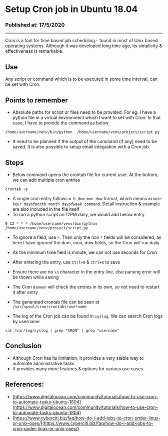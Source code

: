 # Setup Cron job in Ubuntu 18.04
### Published at: 17/5/2020
---
Cron is a tool for time based job scheduling - found in most of Unix based operating systems. Although it was developed long time ago, its simplicity & effectiveness is remarkable.

## Use
Any script or command which is to be executed in some time interval, can be set with Cron.

## Points to remember
- Absolute paths for script or files need to be provided. For eg. I have a python file in a virtual environment which I want to set with Cron. In that case, I have to provide the command as below

```
/home/username/venv/bin/python  /home/username/venv/project/script.py
```
- It need to be planned if the output of the command (if any) need to be saved. It is also possible to setup email integration with a Cron job. 

## Steps
- Below command opens the crontab file for current user. At the bottom, we can add multiple cron entries
```
crontab -e
```
- A single cron entry follows `m h dom mon dow` format, which means `minute hour dayofmonth month dayofweek command`. Detail instruction & example are also included in the file itself
- To run a python script on 12PM daily, we would add below entry
```
0 12 * * * /home/username/venv/bin/python  /home/username/venv/project/script.py
```
- To ignore a field, use `*`. Then only the non `*` fields will be considered, as here I have ignored the dom, mon, dow fields, so the Cron will run daily
- As the minimum time field is minute, we can not use seconds for Cron
- After entering the entry, use `Ctrl+O` & `Ctrl+X` to save 
- Ensure there are no `\n` character in the entry line, else parsing error will be thown while saving

- The Cron `dameon` will check the entries in its own, so not need to restart it after entry
- The generated crontab file can be seen at `/var/spool/cron/crontabs/username`
- The log of the Cron job can be found in `syslog`. We can search Cron logs by username
```
cat /var/log/syslog | grep "CRON" | grep "username"
``` 

## Conclusion
- Although Cron has its limitation, it provides a very stable way to automate administrative tasks
- It provides many more features & options for various use cases

## References:
- [https://www.digitalocean.com/community/tutorials/how-to-use-cron-to-automate-tasks-ubuntu-1804](https://www.digitalocean.com/community/tutorials/how-to-use-cron-to-automate-tasks-ubuntu-1804)
- [https://www.cyberciti.biz/faq/how-do-i-add-jobs-to-cron-under-linux-or-unix-oses/](https://www.cyberciti.biz/faq/how-do-i-add-jobs-to-cron-under-linux-or-unix-oses/)

